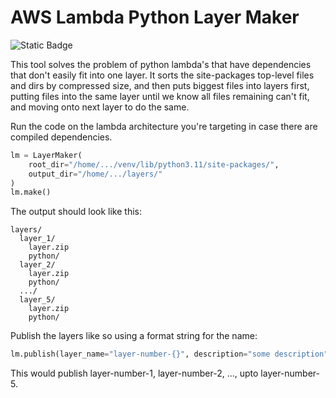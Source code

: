 # AWS Lambda Python Layer Maker

![Static Badge](https://img.shields.io/badge/python-3.11-blue?logo=python)

This tool solves the problem of python lambda's that have dependencies that don't easily fit into one layer. It sorts the site-packages top-level files and dirs by compressed size, and then puts biggest files into layers first, putting files into the same layer until we know all files remaining can't fit, and moving onto next layer to do the same.

Run the code on the lambda architecture you're targeting in case there are compiled dependencies.


```python
lm = LayerMaker(
    root_dir="/home/.../venv/lib/python3.11/site-packages/",
    output_dir="/home/.../layers/"
)
lm.make()
```

The output should look like this:

```
layers/
  layer_1/
    layer.zip
    python/
  layer_2/
    layer.zip
    python/
  .../
  layer_5/
    layer.zip
    python/
```

Publish the layers like so using a format string for the name:

```python
lm.publish(layer_name="layer-number-{}", description="some description")
```

This would publish layer-number-1, layer-number-2, ..., upto layer-number-5. 
